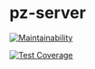 # pz-server

[![Maintainability](https://api.codeclimate.com/v1/badges/2ff2865053d61754e2c6/maintainability)](https://codeclimate.com/github/seagiants/pz-server/maintainability)

[![Test Coverage](https://api.codeclimate.com/v1/badges/2ff2865053d61754e2c6/test_coverage)](https://codeclimate.com/github/seagiants/pz-server/test_coverage)
